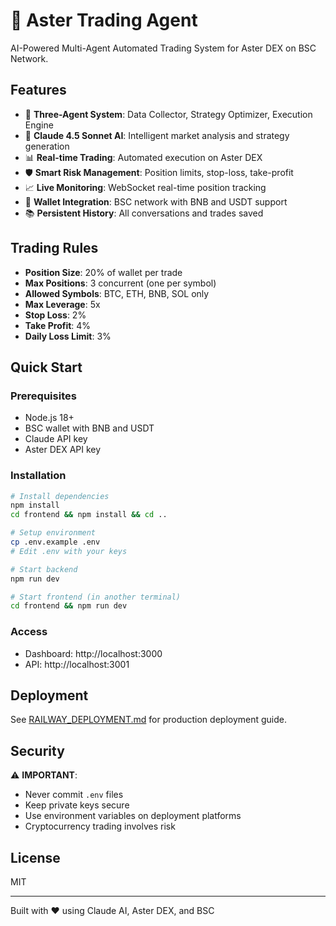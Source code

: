 # 🤖 Aster Trading Agent

AI-Powered Multi-Agent Automated Trading System for Aster DEX on BSC Network.

## Features

- 🤖 **Three-Agent System**: Data Collector, Strategy Optimizer, Execution Engine
- 🧠 **Claude 4.5 Sonnet AI**: Intelligent market analysis and strategy generation
- 📊 **Real-time Trading**: Automated execution on Aster DEX
- 🛡️ **Smart Risk Management**: Position limits, stop-loss, take-profit
- 📈 **Live Monitoring**: WebSocket real-time position tracking
- 💼 **Wallet Integration**: BSC network with BNB and USDT support
- 📚 **Persistent History**: All conversations and trades saved

## Trading Rules

- **Position Size**: 20% of wallet per trade
- **Max Positions**: 3 concurrent (one per symbol)
- **Allowed Symbols**: BTC, ETH, BNB, SOL only
- **Max Leverage**: 5x
- **Stop Loss**: 2%
- **Take Profit**: 4%
- **Daily Loss Limit**: 3%

## Quick Start

### Prerequisites

- Node.js 18+
- BSC wallet with BNB and USDT
- Claude API key
- Aster DEX API key

### Installation

```bash
# Install dependencies
npm install
cd frontend && npm install && cd ..

# Setup environment
cp .env.example .env
# Edit .env with your keys

# Start backend
npm run dev

# Start frontend (in another terminal)
cd frontend && npm run dev
```

### Access

- Dashboard: http://localhost:3000
- API: http://localhost:3001

## Deployment

See [RAILWAY_DEPLOYMENT.md](./RAILWAY_DEPLOYMENT.md) for production deployment guide.

## Security

⚠️ **IMPORTANT**: 
- Never commit `.env` files
- Keep private keys secure
- Use environment variables on deployment platforms
- Cryptocurrency trading involves risk

## License

MIT

---

Built with ❤️ using Claude AI, Aster DEX, and BSC

